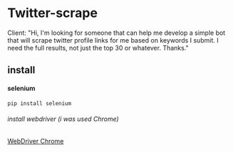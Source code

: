 # Twitter-scrape
Client: "Hi, I'm looking for someone that can help me develop a simple bot that will scrape twitter profile links for me based on keywords I submit. I need the full results, not just the top 30 or whatever. Thanks."


## install
#### selenium
`pip install selenium`
###### install webdriver (i was used Chrome)
[WebDriver Chrome](https://sites.google.com/a/chromium.org/chromedriver/downloads)